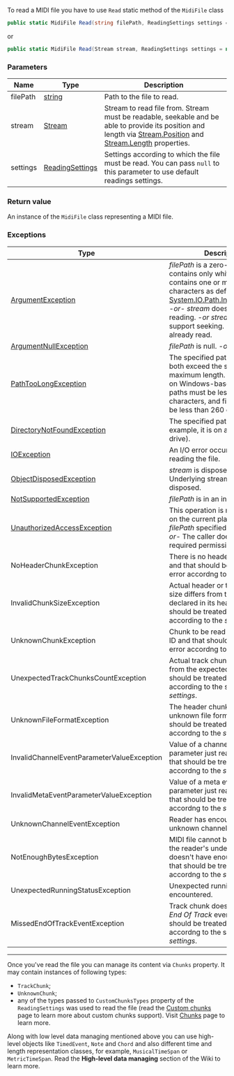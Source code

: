 To read a MIDI file you have to use `Read` static method of the `MidiFile` class

```csharp
public static MidiFile Read(string filePath, ReadingSettings settings = null)
```

or

```csharp
public static MidiFile Read(Stream stream, ReadingSettings settings = null)
```

### Parameters

Name | Type | Description
---- | ---- | -----------
filePath | [string](https://msdn.microsoft.com/library/system.string(v=vs.110).aspx) | Path to the file to read.
stream | [Stream](https://msdn.microsoft.com/library/system.io.stream(v=vs.110).aspx) | Stream to read file from. Stream must be readable, seekable and be able to provide its position and length via [Stream.Position](https://msdn.microsoft.com/library/system.io.stream.position(v=vs.110).aspx) and [Stream.Length](https://msdn.microsoft.com/library/system.io.stream.length(v=vs.110).aspx) properties.
settings | [ReadingSettings](Reading-settings.md) | Settings according to which the file must be read. You can pass `null` to this parameter to use default readings settings.

### Return value

An instance of the `MidiFile` class representing a MIDI file.

### Exceptions

Type | Description
---- | -----------
[ArgumentException](https://msdn.microsoft.com/library/system.argumentexception(v=vs.110).aspx) | *filePath* is a zero-length string, contains only white space, or contains one or more invalid characters as defined by [System.IO.Path.InvalidPathChars](https://msdn.microsoft.com/library/system.io.path.invalidpathchars(v=vs.110).aspx). *-or-* *stream* doesn't support reading. *-or* *stream* doesn't support seeking. *-or* *stream* is already read.
[ArgumentNullException](https://msdn.microsoft.com/library/system.argumentnullexception(v=vs.110).aspx) | *filePath* is null. *-or* *stream* is null.
[PathTooLongException](https://msdn.microsoft.com/library/system.io.pathtoolongexception(v=vs.110).aspx) | The specified path, file name, or both exceed the system-defined maximum length. For example, on Windows-based platforms, paths must be less than 248 characters, and file names must be less than 260 characters.
[DirectoryNotFoundException](https://msdn.microsoft.com/library/system.io.directorynotfoundexception(v=vs.110).aspx) | The specified path is invalid, (for example, it is on an unmapped drive).
[IOException](https://msdn.microsoft.com/library/system.io.ioexception(v=vs.110).aspx) | An I/O error occurred while reading the file.
[ObjectDisposedException](https://msdn.microsoft.com/library/system.objectdisposedexception(v=vs.110).aspx) | *stream* is disposed. *-or-* Underlying stream reader is disposed.
[NotSupportedException](https://msdn.microsoft.com/library/system.notsupportedexception(v=vs.110).aspx) | *filePath* is in an invalid format.
[UnauthorizedAccessException](https://msdn.microsoft.com/library/system.unauthorizedaccessexception(v=vs.110).aspx) | This operation is not supported on the current platform. *-or-* *filePath* specified a directory. *-or-* The caller does not have the required permission.
NoHeaderChunkException | There is no header chunk in a file and that should be treated as error accordng to the *settings*.
InvalidChunkSizeException | Actual header or track chunk's size differs from the one declared in its header and that should be treated as error according to the *settings*.
UnknownChunkException | Chunk to be read has unknown ID and that should be treated as error accordng to the *settings*.
UnexpectedTrackChunksCountException | Actual track chunks count differs from the expected one and that should be treated as error according to the specified *settings*.
UnknownFileFormatException | The header chunk contains unknown file format and that should be treated as error accordng to the *settings*.
InvalidChannelEventParameterValueException | Value of a channel event's parameter just read is invalid and that should be treated as error accordng to the *settings*.
InvalidMetaEventParameterValueException | Value of a meta event's parameter just read is invalid and that should be treated as error accordng to the *settings*.
UnknownChannelEventException | Reader has encountered an unknown channel event.
NotEnoughBytesException | MIDI file cannot be read since the reader's underlying stream doesn't have enough bytes and that should be treated as error accordng to the *settings*.
UnexpectedRunningStatusException | Unexpected running status is encountered.
MissedEndOfTrackEventException | Track chunk doesn't end with *End Of Track* event and that should be treated as error accordng to the specified *settings*.

---------------

Once you've read the file you can manage its content via `Chunks` property. It may contain instances of following types:
* `TrackChunk`;
* `UnknownChunk`;
* any of the types passed to `CustomChunksTypes` property of the `ReadingSettings` was used to read the file (read the [Custom chunks](Custom-chunks.md) page to learn more about custom chunks support). Visit [Chunks](Chunks.md) page to learn more.

Along with low level data managing mentioned above you can use high-level objects like `TimedEvent`, `Note` and `Chord` and also different time and length representation classes, for example, `MusicalTimeSpan` or `MetricTimeSpan`. Read the **High-level data managing** section of the Wiki to learn more.
